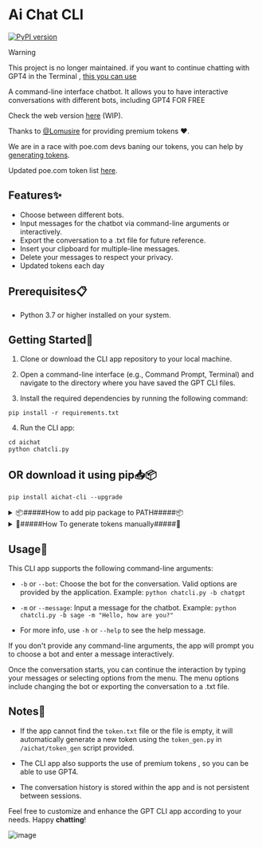 # Ai Chat CLI

[![PyPI version](https://img.shields.io/pypi/v/aichat-cli.svg)](https://pypi.org/project/aichat-cli/)

> [!WARNING]
> This project is no longer maintained.
> if you want to continue chatting with GPT4 in the Terminal ,  [this you can use](https://github.com/TheLime1/CheatoMate)

A command-line interface chatbot. It allows you to have interactive conversations with different bots, including GPT4 FOR FREE

Check the web version [here](https://github.com/TheLime1/gptCensorFree) (WIP).

Thanks to [@Lomusire](https://github.com/Lomusire) for providing premium tokens ❤️.

We are in a race with poe.com devs baning our tokens, you can help by [generating tokens](https://drive.google.com/file/d/1D9oHx_com_cn_XzZfcQ7XLGyQ9xUtSAG/view?usp=sharing). 

Updated poe.com token list [here](https://raw.githubusercontent.com/TheLime1/online-proxy-list/main/poe_token_check/poe_tokens.txt).

## Features✨

- Choose between different bots.
- Input messages for the chatbot via command-line arguments or interactively.
- Export the conversation to a .txt file for future reference.
- Insert your clipboard for multiple-line messages.
- Delete your messages to respect your privacy.
- Updated tokens each day

## Prerequisites📋

- Python 3.7 or higher installed on your system.

## Getting Started🚀

1. Clone or download the CLI app repository to your local machine.

2. Open a command-line interface (e.g., Command Prompt, Terminal) and navigate to the directory where you have saved the GPT CLI files.

3. Install the required dependencies by running the following command:
```
pip install -r requirements.txt
```

4. Run the CLI app:

```
cd aichat
python chatcli.py
```

## OR download it using pip📥📦

```
pip install aichat-cli --upgrade
```

<details>
<summary>📦#####How to add pip package to PATH#####📦</summary>

1. Open the command prompt.
2. Type `pip show aichat-cli` and press Enter. This will show you the location of the package.
3. Copy the path of the package.
4. Open the Start menu and search for “Environment Variables”.
5. Click on “Edit the system environment variables”.
6. Click on “Environment Variables” button.
7. Under “System Variables”, scroll down and find “Path” and click on “Edit”.
8. Click on “New” and paste the path of the package that you copied earlier.
9.  Click on “OK” to save changes.
</details>


<details>
<summary>🔐#####How To generate tokens manually#####🔐</summary>

---
### poe token

Log into [Poe](https://poe.com/) on any web browser, then open your browser's developer tools (also known as "inspect") and look for the value of the `p-b` cookie in the following menus:

Chromium: Devtools > Application > Cookies > poe.com

Firefox: Devtools > Storage > Cookies

Safari: Devtools > Storage > Cookies

then save the token by creating `poe_token.txt` in `/aichat/tokens`

---

### Bard token

Log into [Bard](https://bard.google.com/) on any web browser, then open your browser's developer tools (also known as "inspect") and look for the value of the `__Secure-1PSID` cookie in the following menus:
(tip : copy the cookie name to the filter box)

Chromium: Devtools > Application > Cookies > bard.google.com

Firefox: Devtools > Storage > Cookies

Safari: Devtools > Storage > Cookies

then save the token by creating `bard_token.txt` in `/aichat/tokens`
> :warning: **Warning:** Be careful using Bard tokens; they are Google account tokens.

---

### Bing token

Not required.

---

</details>

## Usage📝

This CLI app supports the following command-line arguments:

- `-b` or `--bot`: Choose the bot for the conversation. Valid options are provided by the application.
Example: `python chatcli.py -b chatgpt`

- `-m` or `--message`: Input a message for the chatbot.
Example: `python chatcli.py -b sage -m "Hello, how are you?"`

- For more info, use `-h` or `--help` to see the help message.

If you don't provide any command-line arguments, the app will prompt you to choose a bot and enter a message interactively.

Once the conversation starts, you can continue the interaction by typing your messages or selecting options from the menu. The menu options include changing the bot or exporting the conversation to a .txt file.

## Notes📌

- If the app cannot find the `token.txt` file or the file is empty, it will automatically generate a new token using the `token_gen.py` in `/aichat/token_gen` script provided.

- The CLI app also supports the use of premium tokens , so you can be able to use GPT4.

- The conversation history is stored within the app and is not persistent between sessions.

Feel free to customize and enhance the GPT CLI app according to your needs. Happy **chatting**!

![image](https://github.com/TheLime1/gpt-cli/assets/47940043/e5ee768c-097c-4e10-8299-238df348b882)
